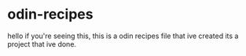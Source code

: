 # odin-recipes
hello if you're seeing this, this is a odin recipes file that ive created its a project that ive done.